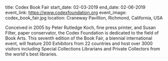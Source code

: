 title: Codex Book Fair 
start_date: 02-03-2019
end_date: 02-06-2019
event_link: https://www.codexfoundation.org
event_image: codex_book_fair.jpg
location: Craneway Pavillion, Richmond, California, USA

Conceived in 2005 by Peter Rutledge Koch, fine press printer, and Susan Filter, paper conservator, the Codex Foundation is dedicated to the field of Book Arts. This seventh edition of the Book Fair, a biennial international event, will feature 200 Exhibitors from 22 countries and host over 3000 visitors including Special Collections Librarians and Private Collectors from the world's best libraries.
